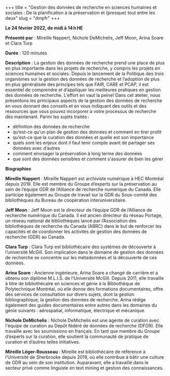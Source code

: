 +++
title = "Gestion des données de recherche en sciences humaines et sociales : De la planification à la préservation et (presque) tout entre les deux"
slug = "dmpfr"
+++

**Le 24 février 2022, de midi à 14 h HE**

**Présenté par** : Mireille Nappert, Nichole DeMichelis, Jeff Moon, Arina Soare et Clara Turp 

**Durée** : 120 minutes

**Description** : La gestion des données de recherche prend une place de plus en plus importante dans les projets de recherche, y compris les projets en sciences humaines et sociales. Depuis le lancement de la Politique des trois organismes sur la gestion des données de recherche et l’adoption de plus en plus généralisée des principes tels que FAIR, CARE et PCAP, il est essentiel de comprendre et d’appliquer les meilleures pratiques en gestion des données de recherche. L’effort en vaut la peine! Dans cet atelier, nous présentons les principaux aspects de la gestion des données de recherche en vous donnant des conseils et en vous indiquant des outils et des ressources que vous pouvez incorporer à votre processus de recherche dès maintenant. Parmi les sujets traités :
- définition des données de recherche
- qu’est-ce qu’un plan de gestion des données et comment en tirer profit
- qu’est-ce que la curation des données et quelle est son importance
- quels sont les enjeux dont il faut tenir compte avant de partager ses données avec d’autres
- comment envisager la préservation à long terme des données
- que sont des données sensibles et comment s'assurer de bien les gérer

**Biographies** 

**Mireille Nappert** : Mireille Nappert est archiviste numérique à HEC Montréal depuis 2019. Elle est membre du Groupe d’experts sur la préservation au sein de l’équipe GDR de l’Alliance de recherche numérique du Canada. Elle participe également au Groupe de travail sur la GDR du Sous-comité des bibliothèques du Bureau de coopération interuniversitaire.

**Jeff Moon** : Jeff Moon est le directeur de l’équipe GDR de l’Alliance de recherche numérique du Canada. Il est ancien directeur du réseau Portage, un réseau national de bibliothèques lancé par l’Association des bibliothèques de recherche du Canada (ABRC) dans le but de renforcer les capacités et de coordonner les activités de gestion des données de recherche (GDR) au Canada.

**Clara Turp** : Clara Turp est bibliothécaire des systèmes de découverte à l’université McGill. Son implication dans le domaine de gestion des données de recherche se concentre sur les métadonnées et la découverte de ces données. 

**Arina Soare** : Ancienne ingénieure, Arina Soare a changé de carrière et a obtenu son diplôme M.L.I.S. de l'Université McGill. Depuis 2011, elle travaille à titre de bibliothécaire en sciences et génie à la Bibliothèque de Polytechnique Montréal, où elle donne des formations documentaires, offre des services de consultation sur divers sujets, dont la gestion bibliographique, la gestion des données de recherche. Arina rédige également des guides documentaires entre autres dans les domaines du génie suivants : aérospatial, informatique, électrique et mécanique. 

**Nichole DeMichelis** : Nichole DeMichelis est une agente de curation avec l'équipe de curation au Dépôt fédéré de données de recherche (DFDR). Elle travaille avec les soumissions en français. En tant que membre du Groupe d’experts sur la curation, elle soutient la communauté de pratique de curation et d’autres telles initiatives.

**Mireille Léger-Rousseau** : Mireille est bibliothécaire de référence à l’Université de Sherbrooke depuis 2019, où elle contribue à bâtir une culture de GDR au sein de son institution. Auparavant, elle a travaillé dans le secteur privé comme linguiste en text mining et gestion des connaissances.

